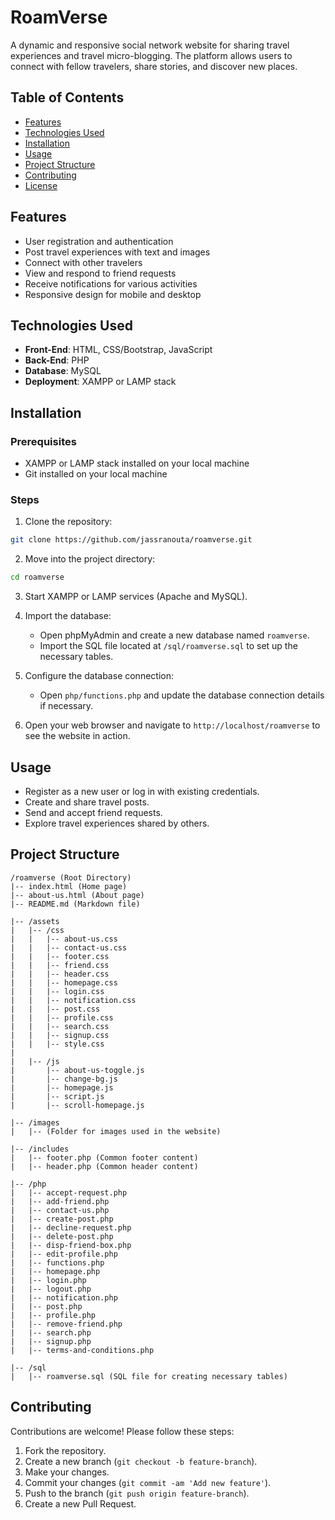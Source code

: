 
# RoamVerse

A dynamic and responsive social network website for sharing travel experiences and travel micro-blogging. The platform allows users to connect with fellow travelers, share stories, and discover new places.

## Table of Contents

- [Features](#features)
- [Technologies Used](#technologies-used)
- [Installation](#installation)
- [Usage](#usage)
- [Project Structure](#project-structure)
- [Contributing](#contributing)
- [License](#license)

## Features

- User registration and authentication
- Post travel experiences with text and images
- Connect with other travelers
- View and respond to friend requests
- Receive notifications for various activities
- Responsive design for mobile and desktop

## Technologies Used

- **Front-End**: HTML, CSS/Bootstrap, JavaScript
- **Back-End**: PHP
- **Database**: MySQL
- **Deployment**: XAMPP or LAMP stack

## Installation

### Prerequisites

- XAMPP or LAMP stack installed on your local machine
- Git installed on your local machine

### Steps

1. Clone the repository:

```bash
git clone https://github.com/jassranouta/roamverse.git
```

2. Move into the project directory:

```bash
cd roamverse
```

3. Start XAMPP or LAMP services (Apache and MySQL).

4. Import the database:
   - Open phpMyAdmin and create a new database named `roamverse`.
   - Import the SQL file located at `/sql/roamverse.sql` to set up the necessary tables.

5. Configure the database connection:
   - Open `php/functions.php` and update the database connection details if necessary.

6. Open your web browser and navigate to `http://localhost/roamverse` to see the website in action.

## Usage

- Register as a new user or log in with existing credentials.
- Create and share travel posts.
- Send and accept friend requests.
- Explore travel experiences shared by others.

## Project Structure

```plaintext
/roamverse (Root Directory)
|-- index.html (Home page)
|-- about-us.html (About page)
|-- README.md (Markdown file)

|-- /assets
|   |-- /css
|   |   |-- about-us.css
|   |   |-- contact-us.css
|   |   |-- footer.css
|   |   |-- friend.css
|   |   |-- header.css
|   |   |-- homepage.css
|   |   |-- login.css
|   |   |-- notification.css
|   |   |-- post.css
|   |   |-- profile.css
|   |   |-- search.css
|   |   |-- signup.css
|   |   |-- style.css
|
|   |-- /js
|       |-- about-us-toggle.js
|       |-- change-bg.js
|       |-- homepage.js
|       |-- script.js
|       |-- scroll-homepage.js

|-- /images
|   |-- (Folder for images used in the website)

|-- /includes
|   |-- footer.php (Common footer content)
|   |-- header.php (Common header content)

|-- /php
|   |-- accept-request.php
|   |-- add-friend.php
|   |-- contact-us.php
|   |-- create-post.php
|   |-- decline-request.php
|   |-- delete-post.php
|   |-- disp-friend-box.php
|   |-- edit-profile.php
|   |-- functions.php
|   |-- homepage.php
|   |-- login.php
|   |-- logout.php
|   |-- notification.php
|   |-- post.php
|   |-- profile.php
|   |-- remove-friend.php
|   |-- search.php
|   |-- signup.php
|   |-- terms-and-conditions.php

|-- /sql
|   |-- roamverse.sql (SQL file for creating necessary tables)
```

## Contributing

Contributions are welcome! Please follow these steps:

1. Fork the repository.
2. Create a new branch (`git checkout -b feature-branch`).
3. Make your changes.
4. Commit your changes (`git commit -am 'Add new feature'`).
5. Push to the branch (`git push origin feature-branch`).
6. Create a new Pull Request.
